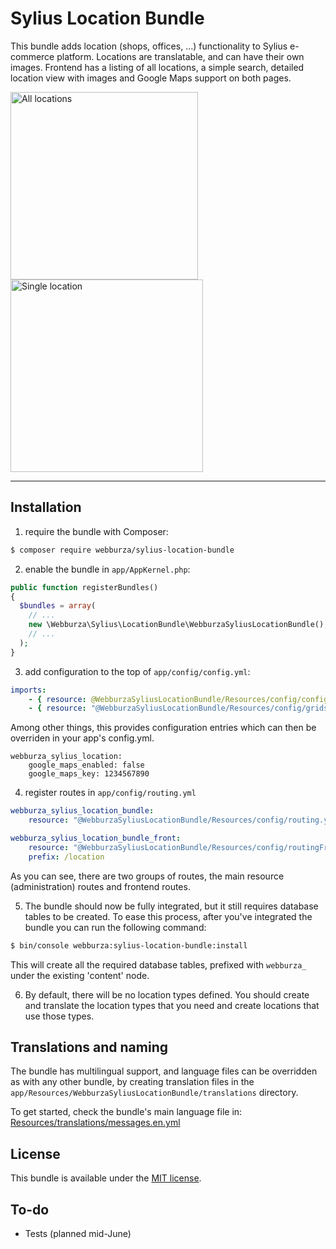 # Sylius Location Bundle

This bundle adds location (shops, offices, ...) functionality to Sylius e-commerce platform. Locations are translatable,
and can have their own images. Frontend has a listing of all locations, a simple search, detailed location view with
images and Google Maps support on both pages.

[<img title="All locations" src="http://i.imgur.com/LdEQhsn.png" width="300">](http://i.imgur.com/LdEQhsn.png)
[<img title="Single location" src="http://i.imgur.com/WiKPTu5.jpg" width="308">](http://i.imgur.com/WiKPTu5.jpg)

---

## Installation

  1. require the bundle with Composer:

  ```bash
  $ composer require webburza/sylius-location-bundle
  ```

  2. enable the bundle in `app/AppKernel.php`:

  ```php
  public function registerBundles()
  {
    $bundles = array(
      // ...
      new \Webburza\Sylius\LocationBundle\WebburzaSyliusLocationBundle(),
      // ...
    );
  }
  ```

  3. add configuration to the top of `app/config/config.yml`:

  ```yaml
  imports:
      - { resource: @WebburzaSyliusLocationBundle/Resources/config/config.yml }
      - { resource: "@WebburzaSyliusLocationBundle/Resources/config/grids/grids.yml" }
  ```

  Among other things, this provides configuration entries which can then be overriden
  in your app's config.yml.

  ```
  webburza_sylius_location:
      google_maps_enabled: false
      google_maps_key: 1234567890
  ```

  4. register routes in `app/config/routing.yml`

  ```yaml
  webburza_sylius_location_bundle:
      resource: "@WebburzaSyliusLocationBundle/Resources/config/routing.yml"

  webburza_sylius_location_bundle_front:
      resource: "@WebburzaSyliusLocationBundle/Resources/config/routingFront.yml"
      prefix: /location
  ```

  As you can see, there are two groups of routes, the main resource (administration)
  routes and frontend routes.

  5. The bundle should now be fully integrated, but it still requires
database tables to be created. To ease this
process, after you've integrated the bundle you can run the
following command:

  ```bash
  $ bin/console webburza:sylius-location-bundle:install
  ```

  This will create all the required database tables, prefixed with `webburza_` under the existing 'content' node.

  6. By default, there will be no location types defined. You should create and translate
the location types that you need and create locations that use those types.

## Translations and naming

The bundle has multilingual support, and language files can be
overridden as with any other bundle, by creating translation files in the
`app/Resources/WebburzaSyliusLocationBundle/translations` directory.

To get started, check the bundle's main language file in:
[Resources/translations/messages.en.yml](Resources/translations/messages.en.yml)

## License

This bundle is available under the [MIT license](LICENSE).

## To-do

- Tests (planned mid-June)
